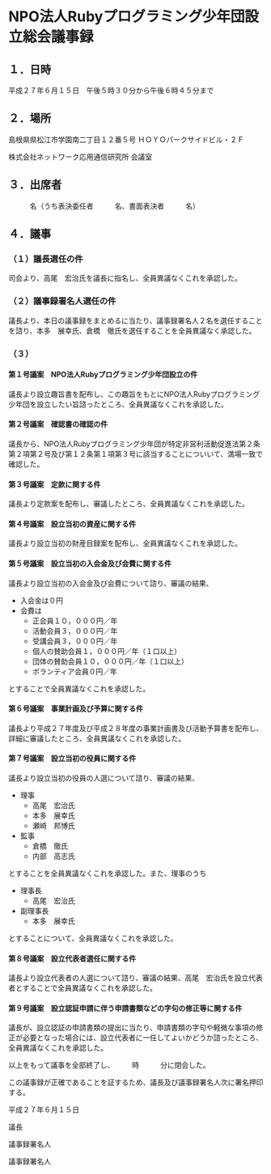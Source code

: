 # NPO法人Rubyプログラミング少年団設立総会議事録

## １．日時

平成２７年６月１５日　午後５時３０分から午後６時４５分まで

## ２．場所

島根県県松江市学園南二丁目１２番５号
ＨＯＹＯパークサイドビル・２Ｆ

株式会社ネットワーク応用通信研究所 会議室

## ３．出席者

　　　名（うち表決委任者　　　名、書面表決者　　　名）

## ４．議事

### （１）議長選任の件

司会より、高尾　宏治氏を議長に指名し、全員異議なくこれを承認した。

### （２）議事録署名人選任の件

議長より、本日の議事録をまとめるに当たり、議事録署名人２名を選任することを諮り、本多　展幸氏、倉橋　徹氏を選任することを全員異議なく承認した。

### （３）

#### 第１号議案　NPO法人Rubyプログラミング少年団設立の件

議長より設立趣旨書を配布し、この趣旨をもとにNPO法人Rubyプログラミング少年団を設立したい旨諮ったところ、全員異議なくこれを承認した。

#### 第２号議案　確認書の確認の件

議長から、NPO法人Rubyプログラミング少年団が特定非営利活動促進法第２条第２項第２号及び第１２条第１項第３号に該当することについいて、満場一致で確認した。

#### 第３号議案　定款に関する件

議長より定款案を配布し、審議したところ、全員異議なくこれを承認した。

#### 第４号議案　設立当初の資産に関する件

議長より設立当初の財産目録案を配布し、全員異議なくこれを承認した。

#### 第５号議案　設立当初の入会金及び会費に関する件

議長より設立当初の入会金及び会費について諮り、審議の結果、

 * 入会金は０円
 * 会費は
   * 正会員１０，０００円／年
   * 活動会員３，０００円／年
   * 受講会員３，０００円／年
   * 個人の賛助会員１，０００円／年（１口以上）
   * 団体の賛助会員１０，０００円／年（１口以上）
   * ボランティア会員０円／年

とすることで全員異議なくこれを承認した。

#### 第６号議案　事業計画及び予算に関する件

議長より平成２７年度及び平成２８年度の事業計画書及び活動予算書を配布し、詳細に審議したところ、全員異議なくこれを承認した。

#### 第７号議案　設立当初の役員に関する件

議長より設立当初の役員の人選について諮り、審議の結果、

 * 理事
   * 高尾　宏治氏
   * 本多　展幸氏
   * 瀬崎　邦博氏
 * 監事
   * 倉橋　徹氏
   * 内部　高志氏

とすることを全員異議なくこれを承認した。また、理事のうち

 * 理事長
   * 高尾　宏治氏
 * 副理事長
   * 本多　展幸氏

とすることについて、全員異議なくこれを承認した。

#### 第８号議案　設立代表者選任に関する件

議長より設立代表者の人選について諮り、審議の結果、高尾　宏治氏を設立代表者とすることで全員異議なくこれを承認した。

#### 第９号議案　設立認証申請に伴う申請書類などの字句の修正等に関する件

議長が、設立認証の申請書類の提出に当たり、申請書類の字句や軽微な事項の修正が必要となった場合には、設立代表者に一任してよいかどうか諮ったところ、全員異議なくこれを承認した。

以上をもって議事を全部終了し、　　　時　　　分に閉会した。

この議事録が正確であることを証するため、議長及び議事録署名人次に署名押印する。

平成２７年６月１５日

議長
　
　
　

議事録署名人
　
　
　

議事録署名人
　
　
　

